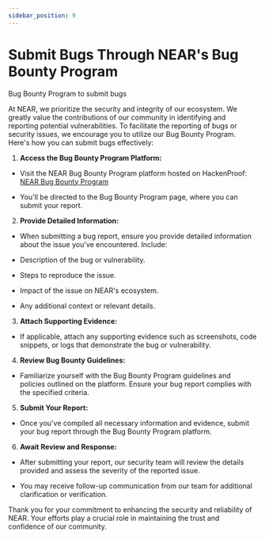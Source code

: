 ```yaml
---
sidebar_position: 9
---
```


# Submit Bugs Through NEAR's Bug Bounty Program

Bug Bounty Program to submit bugs

At NEAR, we prioritize the security and integrity of our ecosystem. We greatly value the contributions of our community in identifying and reporting potential vulnerabilities. To facilitate the reporting of bugs or security issues, we encourage you to utilize our Bug Bounty Program. Here's how you can submit bugs effectively:

1. **Access the Bug Bounty Program Platform:**

- Visit the NEAR Bug Bounty Program platform hosted on HackenProof: [NEAR Bug Bounty Program]([https://hackenproof.com/near](https://hackenproof.com/near))

- You'll be directed to the Bug Bounty Program page, where you can submit your report.

2. **Provide Detailed Information:**

- When submitting a bug report, ensure you provide detailed information about the issue you've encountered. Include:

- Description of the bug or vulnerability.

- Steps to reproduce the issue.

- Impact of the issue on NEAR's ecosystem.

- Any additional context or relevant details.

3. **Attach Supporting Evidence:**

- If applicable, attach any supporting evidence such as screenshots, code snippets, or logs that demonstrate the bug or vulnerability.

4. **Review Bug Bounty Guidelines:**

- Familiarize yourself with the Bug Bounty Program guidelines and policies outlined on the platform. Ensure your bug report complies with the specified criteria.

5. **Submit Your Report:**

- Once you've compiled all necessary information and evidence, submit your bug report through the Bug Bounty Program platform.

6. **Await Review and Response:**

- After submitting your report, our security team will review the details provided and assess the severity of the reported issue.

- You may receive follow-up communication from our team for additional clarification or verification.

Thank you for your commitment to enhancing the security and reliability of NEAR. Your efforts play a crucial role in maintaining the trust and confidence of our community.
